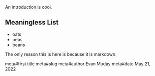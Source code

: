 

An introduction is cool.

## Meaningless List

* oats
* peas
* beans

The only reason this is here is because it is markdown.

meta#first title
meta#slug
meta#author Evan Muday
meta#date May 21, 2022
